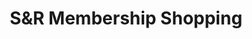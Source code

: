 ---
title: "S&R Membership Shopping"
url: /davao-city/sandr-membership-shopping/
shop: wholesale
---
